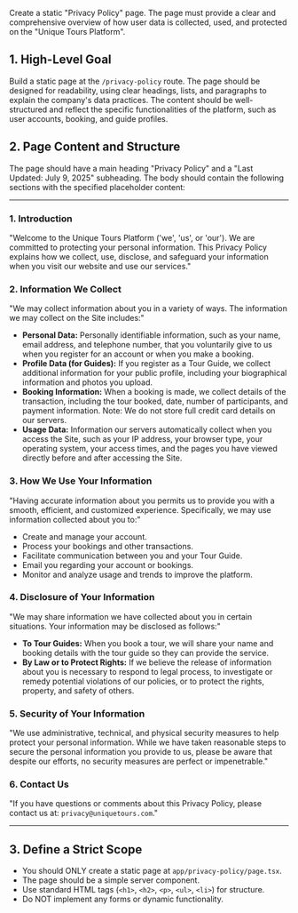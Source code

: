 Create a static "Privacy Policy" page. The page must provide a clear and comprehensive overview of how user data is collected, used, and protected on the "Unique Tours Platform".

## 1. High-Level Goal

Build a static page at the `/privacy-policy` route. The page should be designed for readability, using clear headings, lists, and paragraphs to explain the company's data practices. The content should be well-structured and reflect the specific functionalities of the platform, such as user accounts, booking, and guide profiles.

## 2. Page Content and Structure

The page should have a main heading "Privacy Policy" and a "Last Updated: July 9, 2025" subheading. The body should contain the following sections with the specified placeholder content:

---

### **1. Introduction**
"Welcome to the Unique Tours Platform ('we', 'us', or 'our'). We are committed to protecting your personal information. This Privacy Policy explains how we collect, use, disclose, and safeguard your information when you visit our website and use our services."

### **2. Information We Collect**
"We may collect information about you in a variety of ways. The information we may collect on the Site includes:"
* **Personal Data:** Personally identifiable information, such as your name, email address, and telephone number, that you voluntarily give to us when you register for an account or when you make a booking.
* **Profile Data (for Guides):** If you register as a Tour Guide, we collect additional information for your public profile, including your biographical information and photos you upload.
* **Booking Information:** When a booking is made, we collect details of the transaction, including the tour booked, date, number of participants, and payment information. Note: We do not store full credit card details on our servers.
* **Usage Data:** Information our servers automatically collect when you access the Site, such as your IP address, your browser type, your operating system, your access times, and the pages you have viewed directly before and after accessing the Site.

### **3. How We Use Your Information**
"Having accurate information about you permits us to provide you with a smooth, efficient, and customized experience. Specifically, we may use information collected about you to:"
* Create and manage your account.
* Process your bookings and other transactions.
* Facilitate communication between you and your Tour Guide.
* Email you regarding your account or bookings.
* Monitor and analyze usage and trends to improve the platform.

### **4. Disclosure of Your Information**
"We may share information we have collected about you in certain situations. Your information may be disclosed as follows:"
* **To Tour Guides:** When you book a tour, we will share your name and booking details with the tour guide so they can provide the service.
* **By Law or to Protect Rights:** If we believe the release of information about you is necessary to respond to legal process, to investigate or remedy potential violations of our policies, or to protect the rights, property, and safety of others.

### **5. Security of Your Information**
"We use administrative, technical, and physical security measures to help protect your personal information. While we have taken reasonable steps to secure the personal information you provide to us, please be aware that despite our efforts, no security measures are perfect or impenetrable."

### **6. Contact Us**
"If you have questions or comments about this Privacy Policy, please contact us at: `privacy@uniquetours.com`."

---

## 3. Define a Strict Scope

* You should ONLY create a static page at `app/privacy-policy/page.tsx`.
* The page should be a simple server component.
* Use standard HTML tags (`<h1>`, `<h2>`, `<p>`, `<ul>`, `<li>`) for structure.
* Do NOT implement any forms or dynamic functionality.